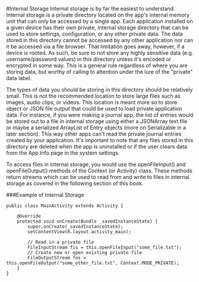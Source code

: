 #Internal Storage
Internal storage is by far the easiest to understand. Internal storage is a private directory located on the app's internal memory unit that can only be accessed by a single app. Each application installed on a given device has their own private, internal storage directory that can be used to store settings, configuration, or any other private data. The data stored in this directory cannot be accessed by any other application nor can it be accessed via a file browser. That limitation goes away, however, if a device is rooted. As such, be sure to not store any highly sensitive data (e.g. username/password values) in this directory unless it's encoded or encrypted in some way. This is a general rule regardless of where you are storing data, but worthy of calling to attention under the lure of the "private" data label.

The types of data you should be storing in this directory should be relatively small. This is not the recommended location to store large files such as images, audio clips, or videos. This location is meant more so to store object or JSON file output that could be used to load private application data. For instance, if you were making a journal app, the list of entries would be stored out to a file in internal storage using either a JSONArray text file or maybe a serialized ArrayList of Entry objects (more on Serializable in a later section). This way other apps can't read the private journal entries created by your application. It's important to note that any files stored in this directory are deleted when the app is uninstalled or if the user clears data from the App Info page in the system settings.

To access files in internal storage, you would use the openFileInput() and openFileOutput() methods of the Context (or Activity) class. These methods return streams which can be used to read from and write to files in internal storage as covered in the following section of this book.

###Example of Internal Storage
```
public class MainActivity extends Activity {
	
	@Override
	protected void onCreate(Bundle _savedInstanceState) {
		super.onCreate(_savedInstanceState);
		setContentView(R.layout.activity_main);
 
		// Read in a private file
		FileInputStream fis = this.openFileInput("some_file.txt");
		// Create new or open existing private file
		FileOutputStream fos = this.openFileOutput("some_other_file.txt", Context.MODE_PRIVATE);
	}
}
```